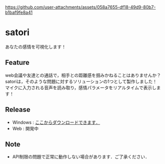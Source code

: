 https://github.com/user-attachments/assets/058a7655-df18-49d9-80b7-b1baf9fe8a41

# satori

あなたの感情を可視化します！

## Feature
web会議や友達との通話で，相手との距離感を掴みかねることはありませんか？
satoriは，そのような問題に対するソリューションの1つとして製作しました！
マイクに入力される音声を読み取り，感情パラメータをリアルタイムで表示します！

## Release
- Windows : [ここからダウンロードできます．](https://github.com/masa1357/Satori_Windows/releases/tag/v1.0.0)
- Web     : 開発中

## Note
- API制限の問題で正常に動作しない場合があります．ご了承ください．

